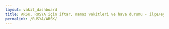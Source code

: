 ```yaml
---
layout: vakit_dashboard
title: ARSK, RUSYA için iftar, namaz vakitleri ve hava durumu - ilçe/eyalet seç
permalink: /RUSYA/ARSK/
---
```


<script type="text/javascript">
  var GLOBAL_COUNTRY = 'RUSYA';
  var GLOBAL_CITY = 'ARSK';
  var GLOBAL_STATE = '';
  var lat = 72;
  var lon = 21;
</script>
